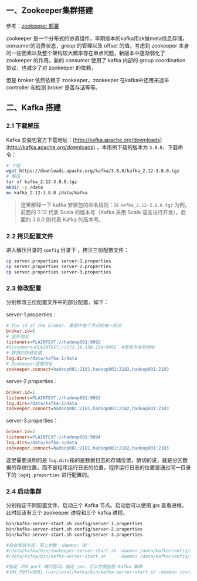 
## 一、Zookeeper集群搭建

参考：[zookeeper 部署](zookeeper%20部署.md)

zookeeper 是一个分布式的协调组件，早期版本的kafka用zk做meta信息存储，consumer的消费状态，group  的管理以及 offset 的值。考虑到 zookeeper 本身的一些因素以及整个架构较大概率存在单点问题，新版本中逐渐弱化了  zookeeper 的作用。新的 consumer 使用了 kafka 内部的 group coordination 协议，也减少了对  zookeeper 的依赖，

但是 broker 依然依赖于 zookeeper，zookeeper 在kafka中还用来选举 controller 和检测 broker 是否存活等等。

## 二、Kafka 搭建

### 2.1 下载解压

Kafka 安装包官方下载地址：[http://kafka.apache.org/downloads](http://kafka.apache.org/downloads) ，本用例下载的版本为 `3.8.0`​，下载命令：

```bash
# 下载
wget https://downloads.apache.org/kafka/3.8.0/kafka_2.12-3.8.0.tgz
# 解压
tar xf kafka_2.12-3.8.0.tgz
mkdir -p /data
mv kafka_2.12-3.8.0 /data/kafka

```

> 这里解释一下 kafka 安装包的命名规则：以 `kafka_2.12-3.8.0.tgz`​ 为例，前面的 2.12 代表 Scala 的版本号（Kafka 采用 Scala 语言进行开发），后面的 3.8.0 则代表 Kafka 的版本号。

### 2.2 拷贝配置文件

进入解压目录的 `config`​ 目录下 ，拷贝三份配置文件：

```bash
cp server.properties server-1.properties
cp server.properties server-2.properties
cp server.properties server-3.properties
```

### 2.3 修改配置

分别修改三份配置文件中的部分配置，如下：

server-1.properties：

```ini
# The id of the broker. 集群中每个节点的唯一标识
broker.id=0
# 监听地址
listeners=PLAINTEXT://hadoop001:9092
#listeners=PLAINTEXT://172.16.150.154:9092  #修改为本机地址
# 数据的存储位置
log.dirs=/data/kafka-1/data
# Zookeeper连接地址
zookeeper.connect=hadoop001:2181,hadoop001:2182,hadoop001:2183
```

server-2.properties：

```ini
broker.id=1
listeners=PLAINTEXT://hadoop001:9093
log.dirs=/data/kafka-2/data
zookeeper.connect=hadoop001:2181,hadoop001:2182,hadoop001:2183
```

server-3.properties：

```ini
broker.id=2
listeners=PLAINTEXT://hadoop001:9094
log.dirs=/data/kafka-3/data
zookeeper.connect=hadoop001:2181,hadoop001:2182,hadoop001:2183
```

这里需要说明的是 `log.dirs`​ 指的是数据日志的存储位置，确切的说，就是分区数据的存储位置，而不是程序运行日志的位置。程序运行日志的位置是通过同一目录下的 `log4j.properties`​ 进行配置的。

### 2.4 启动集群

分别指定不同配置文件，启动三个 Kafka 节点。启动后可以使用 jps 查看进程，此时应该有三个 zookeeper 进程和三个 kafka 进程。

```bash
bin/kafka-server-start.sh config/server-1.properties
bin/kafka-server-start.sh config/server-2.properties
bin/kafka-server-start.sh config/server-3.properties

#后台常驻方式，带上参数 -daemon，如：
#/data/kafka/bin/zookeeper-server-start.sh -daemon /data/kafka/config/zookeeper.properties
#/data/kafka/bin/kafka-server-start.sh     -daemon /data/kafka/config/server.properties 

#指定 JMX port 端口启动，指定 jmx，可以方便监控 Kafka 集群
#JMX_PORT=9991 /usr/local/kafka/bin/kafka-server-start.sh -daemon /usr/local/kafka/config/server.properties

```

‍

‍
